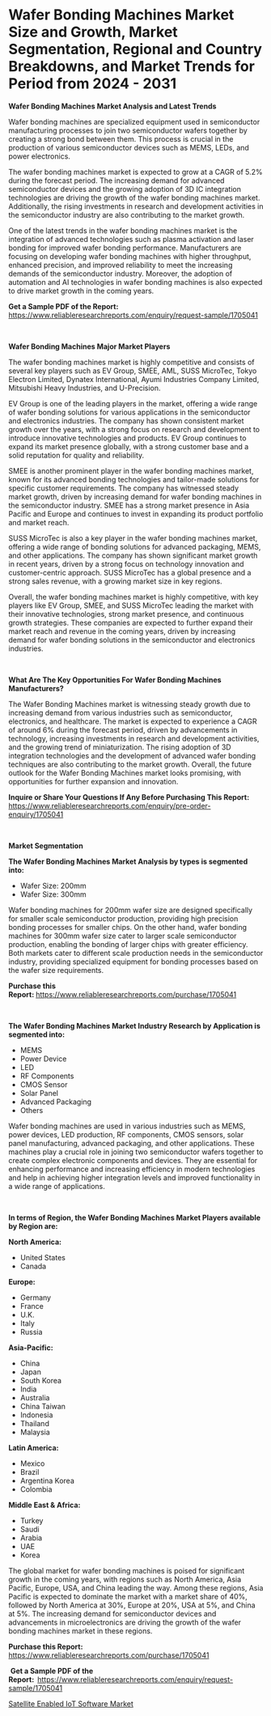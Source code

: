 <p><h1>Wafer Bonding Machines Market Size and Growth, Market Segmentation, Regional and Country Breakdowns, and Market Trends for Period from 2024 -  2031</h1></p><p><strong>Wafer Bonding Machines Market Analysis and Latest Trends</strong></p>
<p><p>Wafer bonding machines are specialized equipment used in semiconductor manufacturing processes to join two semiconductor wafers together by creating a strong bond between them. This process is crucial in the production of various semiconductor devices such as MEMS, LEDs, and power electronics.</p><p>The wafer bonding machines market is expected to grow at a CAGR of 5.2% during the forecast period. The increasing demand for advanced semiconductor devices and the growing adoption of 3D IC integration technologies are driving the growth of the wafer bonding machines market. Additionally, the rising investments in research and development activities in the semiconductor industry are also contributing to the market growth.</p><p>One of the latest trends in the wafer bonding machines market is the integration of advanced technologies such as plasma activation and laser bonding for improved wafer bonding performance. Manufacturers are focusing on developing wafer bonding machines with higher throughput, enhanced precision, and improved reliability to meet the increasing demands of the semiconductor industry. Moreover, the adoption of automation and AI technologies in wafer bonding machines is also expected to drive market growth in the coming years.</p></p>
<p><strong>Get a Sample PDF of the Report:&nbsp;</strong> <a href="https://www.reliableresearchreports.com/enquiry/request-sample/1705041">https://www.reliableresearchreports.com/enquiry/request-sample/1705041</a></p>
<p>&nbsp;</p>
<p><strong>Wafer Bonding Machines Major Market Players</strong></p>
<p><p>The wafer bonding machines market is highly competitive and consists of several key players such as EV Group, SMEE, AML, SUSS MicroTec, Tokyo Electron Limited, Dynatex International, Ayumi Industries Company Limited, Mitsubishi Heavy Industries, and U-Precision.</p><p>EV Group is one of the leading players in the market, offering a wide range of wafer bonding solutions for various applications in the semiconductor and electronics industries. The company has shown consistent market growth over the years, with a strong focus on research and development to introduce innovative technologies and products. EV Group continues to expand its market presence globally, with a strong customer base and a solid reputation for quality and reliability.</p><p>SMEE is another prominent player in the wafer bonding machines market, known for its advanced bonding technologies and tailor-made solutions for specific customer requirements. The company has witnessed steady market growth, driven by increasing demand for wafer bonding machines in the semiconductor industry. SMEE has a strong market presence in Asia Pacific and Europe and continues to invest in expanding its product portfolio and market reach.</p><p>SUSS MicroTec is also a key player in the wafer bonding machines market, offering a wide range of bonding solutions for advanced packaging, MEMS, and other applications. The company has shown significant market growth in recent years, driven by a strong focus on technology innovation and customer-centric approach. SUSS MicroTec has a global presence and a strong sales revenue, with a growing market size in key regions.</p><p>Overall, the wafer bonding machines market is highly competitive, with key players like EV Group, SMEE, and SUSS MicroTec leading the market with their innovative technologies, strong market presence, and continuous growth strategies. These companies are expected to further expand their market reach and revenue in the coming years, driven by increasing demand for wafer bonding solutions in the semiconductor and electronics industries.</p></p>
<p>&nbsp;</p>
<p><strong>What Are The Key Opportunities For Wafer Bonding Machines Manufacturers?</strong></p>
<p><p>The Wafer Bonding Machines market is witnessing steady growth due to increasing demand from various industries such as semiconductor, electronics, and healthcare. The market is expected to experience a CAGR of around 6% during the forecast period, driven by advancements in technology, increasing investments in research and development activities, and the growing trend of miniaturization. The rising adoption of 3D integration technologies and the development of advanced wafer bonding techniques are also contributing to the market growth. Overall, the future outlook for the Wafer Bonding Machines market looks promising, with opportunities for further expansion and innovation.</p></p>
<p><strong>Inquire or Share Your Questions If Any Before Purchasing This Report:</strong> <a href="https://www.reliableresearchreports.com/enquiry/pre-order-enquiry/1705041">https://www.reliableresearchreports.com/enquiry/pre-order-enquiry/1705041</a></p>
<p>&nbsp;</p>
<p><strong>Market Segmentation</strong></p>
<p><strong>The Wafer Bonding Machines Market Analysis by types is segmented into:</strong></p>
<p><ul><li>Wafer Size: 200mm</li><li>Wafer Size: 300mm</li></ul></p>
<p><p>Wafer bonding machines for 200mm wafer size are designed specifically for smaller scale semiconductor production, providing high precision bonding processes for smaller chips. On the other hand, wafer bonding machines for 300mm wafer size cater to larger scale semiconductor production, enabling the bonding of larger chips with greater efficiency. Both markets cater to different scale production needs in the semiconductor industry, providing specialized equipment for bonding processes based on the wafer size requirements.</p></p>
<p><strong>Purchase this Report:&nbsp;</strong><a href="https://www.reliableresearchreports.com/purchase/1705041">https://www.reliableresearchreports.com/purchase/1705041</a></p>
<p>&nbsp;</p>
<p><strong>The Wafer Bonding Machines Market Industry Research by Application is segmented into:</strong></p>
<p><ul><li>MEMS</li><li>Power Device</li><li>LED</li><li>RF Components</li><li>CMOS Sensor</li><li>Solar Panel</li><li>Advanced Packaging</li><li>Others</li></ul></p>
<p><p>Wafer bonding machines are used in various industries such as MEMS, power devices, LED production, RF components, CMOS sensors, solar panel manufacturing, advanced packaging, and other applications. These machines play a crucial role in joining two semiconductor wafers together to create complex electronic components and devices. They are essential for enhancing performance and increasing efficiency in modern technologies and help in achieving higher integration levels and improved functionality in a wide range of applications.</p></p>
<p>&nbsp;</p>
<p><strong>In terms of Region, the Wafer Bonding Machines Market Players available by Region are:</strong></p>
<p>
    <p> <strong> North America: </strong>
        <ul>
            <li>United States</li>
            <li>Canada</li>
        </ul>
        </p> 
    <p> <strong> Europe: </strong>
        <ul>
            <li>Germany</li>
            <li>France</li>
            <li>U.K.</li>
            <li>Italy</li>
            <li>Russia</li>
        </ul>
        </p> 
    <p> <strong> Asia-Pacific: </strong>
        <ul>
            <li>China</li>
            <li>Japan</li>
            <li>South Korea</li>
            <li>India</li>
            <li>Australia</li>
            <li>China Taiwan</li>
            <li>Indonesia</li>
            <li>Thailand</li>
            <li>Malaysia</li>
        </ul>
        </p> 
    <p> <strong> Latin America: </strong>
        <ul>
            <li>Mexico</li>
            <li>Brazil</li>
            <li>Argentina Korea</li>
            <li>Colombia</li>
        </ul>
        </p> 
    <p> <strong> Middle East & Africa: </strong>
        <ul>
            <li>Turkey</li>
            <li>Saudi</li>
            <li>Arabia</li>
            <li>UAE</li>
            <li>Korea</li>
        </ul>
    </p>
    </p>
<p><p>The global market for wafer bonding machines is poised for significant growth in the coming years, with regions such as North America, Asia Pacific, Europe, USA, and China leading the way. Among these regions, Asia Pacific is expected to dominate the market with a market share of 40%, followed by North America at 30%, Europe at 20%, USA at 5%, and China at 5%. The increasing demand for semiconductor devices and advancements in microelectronics are driving the growth of the wafer bonding machines market in these regions.</p></p>
<p><strong>Purchase this Report: </strong><a href="https://www.reliableresearchreports.com/purchase/1705041">https://www.reliableresearchreports.com/purchase/1705041</a></p>
<p>&nbsp;<strong>Get a Sample PDF of the Report:&nbsp;&nbsp;</strong><a href="https://www.reliableresearchreports.com/enquiry/request-sample/1705041">https://www.reliableresearchreports.com/enquiry/request-sample/1705041</a></p>
<p><strong></strong></p>
<p><p><a href="https://github.com/Hazelklievgspy6vdcsmu106w/Market-Research-Report-List-1/blob/main/satellite-enabled-iot-software-market.md">Satellite Enabled IoT Software Market</a></p></p>